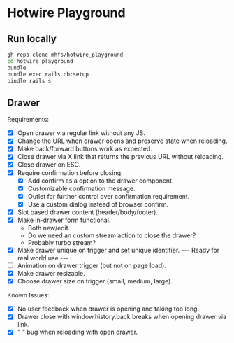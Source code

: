 # Hotwire Playground

## Run locally

```bash
gh repo clone mhfs/hotwire_playground
cd hotwire_playground
bundle
bundle exec rails db:setup
bindle rails s
```

## Drawer

Requirements:
- [x] Open drawer via regular link without any JS.
- [x] Change the URL when drawer opens and preserve state when reloading.
- [x] Make back/forward buttons work as expected.
- [x] Close drawer via X link that returns the previous URL without reloading.
- [x] Close drawer on ESC.
- [x] Require confirmation before closing.
  - [x] Add confirm as a option to the drawer component.
  - [x] Customizable confirmation message.
  - [x] Outlet for further control over confirmation requirement.
  - [x] Use a custom dialog instead of browser confirm.
- [x] Slot based drawer content (header/body/footer).
- [x] Make in-drawer form functional.
  - Both new/edit.
  - Do we need an custom stream action to close the drawer?
  - Probably turbo stream?
- [x] Make drawer unique on trigger and set unique identifier.
--- Ready for real world use ---
- [ ] Animation on drawer trigger (but not on page load).
- [x] Make drawer resizable.
- [x] Choose drawer size on trigger (small, medium, large).

Known Issues:
- [x] No user feedback when drawer is opening and taking too long.
- [x] Drawer close with window.history.back breaks when opening drawer via link.
- [x] "</div> </div>" bug when reloading with open drawer.
